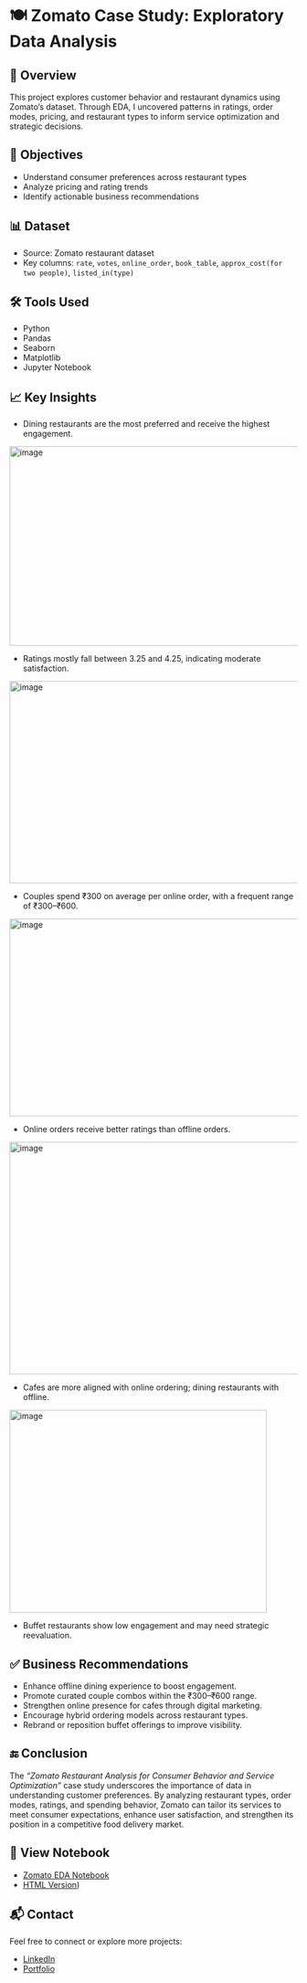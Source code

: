 # 🍽️ Zomato Case Study: Exploratory Data Analysis

## 📌 Overview
This project explores customer behavior and restaurant dynamics using Zomato’s dataset. Through EDA, I uncovered patterns in ratings, order modes, pricing, and restaurant types to inform service optimization and strategic decisions.

## 🎯 Objectives
- Understand consumer preferences across restaurant types
- Analyze pricing and rating trends
- Identify actionable business recommendations

## 📊 Dataset
- Source: Zomato restaurant dataset
- Key columns: `rate`, `votes`, `online_order`, `book_table`, `approx_cost(for two people)`, `listed_in(type)`

## 🛠️ Tools Used
- Python
- Pandas
- Seaborn
- Matplotlib
- Jupyter Notebook

## 📈 Key Insights
- Dining restaurants are the most preferred and receive the highest engagement.
<img width="519" height="349" alt="image" src="https://github.com/user-attachments/assets/8bc0bc1a-8fa8-4fc2-883a-8cf646a80a5f" />

- Ratings mostly fall between 3.25 and 4.25, indicating moderate satisfaction.
<img width="507" height="354" alt="image" src="https://github.com/user-attachments/assets/2acd9689-b135-401f-8a5d-5ade0e747782" />

- Couples spend ₹300 on average per online order, with a frequent range of ₹300–₹600.
<img width="627" height="346" alt="image" src="https://github.com/user-attachments/assets/9406c7ae-4e60-4ab0-99ea-5875b0b0513e" />

- Online orders receive better ratings than offline orders.
<img width="516" height="407" alt="image" src="https://github.com/user-attachments/assets/03e09532-6a1b-4f65-8ae1-3e1d1dd21343" />

- Cafes are more aligned with online ordering; dining restaurants with offline.
<img width="450" height="355" alt="image" src="https://github.com/user-attachments/assets/a22a25f0-e84c-4780-a8a1-ac6e7c266f77" />

- Buffet restaurants show low engagement and may need strategic reevaluation.

## ✅ Business Recommendations
- Enhance offline dining experience to boost engagement.
- Promote curated couple combos within the ₹300–₹600 range.
- Strengthen online presence for cafes through digital marketing.
- Encourage hybrid ordering models across restaurant types.
- Rebrand or reposition buffet offerings to improve visibility.

## 🔚 Conclusion
The *“Zomato Restaurant Analysis for Consumer Behavior and Service Optimization”* case study underscores the importance of data in understanding customer preferences. By analyzing restaurant types, order modes, ratings, and spending behavior, Zomato can tailor its services to meet consumer expectations, enhance user satisfaction, and strengthen its position in a competitive food delivery market.

## 🔗 View Notebook
- [Zomato EDA Notebook](https://github.com/Kaifee999/zomato-eda-case-study/blob/main/Zomato%20Data%20Analysis%20Project.ipynb)
- [HTML Version](https://github.com/Kaifee999/zomato-eda-case-study/blob/main/Zomato%20Data%20Analysis%20Project.html))

## 📬 Contact
Feel free to connect or explore more projects:
- [LinkedIn](https://www.linkedin.com/in/kaifee-madar/)
- [Portfolio](https://www.datascienceportfol.io/kaifeemadar999)
